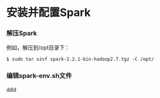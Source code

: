安装并配置Spark
=================================================================================
### 解压Spark
例如，解压到/opt目录下：
```shell
$ sudo tar xzvf spark-2.2.1-bin-hadoop2.7.tgz -C /opt/
```

### 编辑spark-env.sh文件








































ddd
